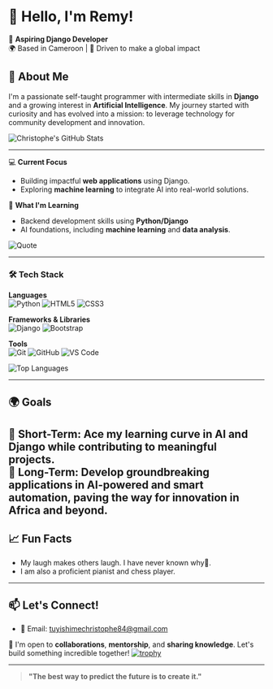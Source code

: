 # 👋 Hello, I'm Remy!  

🎯 **Aspiring Django Developer**  
🌍 Based in Cameroon | 🌟 Driven to make a global impact  

## 🌟 About Me  
I'm a passionate self-taught programmer with intermediate skills in **Django** and a growing interest in **Artificial Intelligence**. My journey started with curiosity and has evolved into a mission: to leverage technology for community development and innovation.   
 
![Christophe's GitHub Stats](https://github-readme-stats.vercel.app/api?username=RemyCodes0&show_icons=true&hide=stars&count_private=true)

---

💻 **Current Focus**  
- Building impactful **web applications** using Django.  
- Exploring **machine learning** to integrate AI into real-world solutions.  

🌱 **What I'm Learning**  
- Backend development skills using **Python/Django**  
- AI foundations, including **machine learning** and **data analysis**.
   
![Quote](https://quotes-github-readme.vercel.app/api?type=horizontal&theme=radical)

---

### 🛠 Tech Stack

**Languages**  
![Python](https://img.shields.io/badge/Python-3776AB?style=for-the-badge&logo=python&logoColor=white)
![HTML5](https://img.shields.io/badge/HTML5-E34F26?style=for-the-badge&logo=html5&logoColor=white)
![CSS3](https://img.shields.io/badge/CSS3-1572B6?style=for-the-badge&logo=css3&logoColor=white)

**Frameworks & Libraries**  
![Django](https://img.shields.io/badge/Django-092E20?style=for-the-badge&logo=django&logoColor=white)
![Bootstrap](https://img.shields.io/badge/Bootstrap-7952B3?style=for-the-badge&logo=bootstrap&logoColor=white)

**Tools**  
![Git](https://img.shields.io/badge/Git-F05032?style=for-the-badge&logo=git&logoColor=white)
![GitHub](https://img.shields.io/badge/GitHub-181717?style=for-the-badge&logo=github&logoColor=white)
![VS Code](https://img.shields.io/badge/VS%20Code-007ACC?style=for-the-badge&logo=visual-studio-code&logoColor=white)


![Top Languages](https://github-readme-stats.vercel.app/api/top-langs/?username=RemyCodes0&layout=compact)

---



## 🌍 Goals  
🌟 **Short-Term**: Ace my learning curve in **AI** and **Django** while contributing to meaningful projects.  
🌟 **Long-Term**: Develop groundbreaking applications in **AI-powered** and **smart automation**, paving the way for innovation in Africa and beyond.  
---

## 📈 Fun Facts  
- My laugh makes others laugh. I have never known why🤧. 
- I am also a proficient pianist and chess player.  

---

## 📫 Let's Connect!  
- 📧 Email: [tuyishimechristophe84@gmail.com](mailto:tuyishimechristophe84@gmail.com)  

🤝 I'm open to **collaborations**, **mentorship**, and **sharing knowledge**. Let's build something incredible together!
[![trophy](https://github-profile-trophy.vercel.app/?username=RemyCodes0&theme=onedark)](https://github.com/ryo-ma/github-profile-trophy)

---


> **"The best way to predict the future is to create it."**
